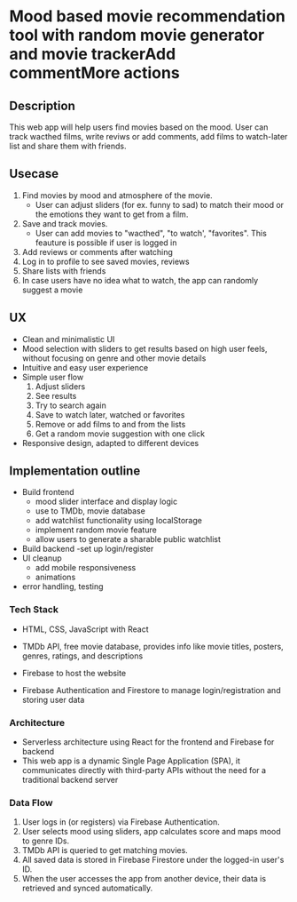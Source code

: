 # Mood based movie recommendation tool with random movie generator and movie trackerAdd commentMore actions

## Description
This web app will help users find movies based on the mood. User can track wacthed films, write reviws or add comments, add films to watch-later list and share them with friends.

## Usecase
1. Find movies by mood and atmosphere of the movie.
   - User can adjust sliders (for ex. funny to sad) to match their mood or the emotions they want to get from a film.
2. Save and track movies.
   - User can add movies to "wacthed", "to watch', "favorites". This feauture is possible if user is logged in
3. Add reviews or comments after watching
4. Log in to profile to see saved movies, reviews
5. Share lists with friends
6. In case users have no idea what to watch, the app can randomly suggest a movie

## UX
- Clean and minimalistic UI
- Mood selection with sliders to get results based on high user feels, without focusing on genre and other movie details
- Intuitive and easy user experience
- Simple user flow
    1. Adjust sliders
    2. See results
    3. Try to search again
    4. Save to watch later, watched or favorites
    5. Remove or add films to and from the lists
    6. Get a random movie suggestion with one click
- Responsive design, adapted to different devices 

## Implementation outline

- Build frontend
    - mood slider interface and display logic
    - use to TMDb, movie database
    - add watchlist functionality using localStorage
    - implement random movie feature
    - allow users to generate a sharable public watchlist
- Build backend
    -set up login/register
- UI cleanup
    - add mobile responsiveness
    - animations
- error handling, testing

### Tech Stack 

- HTML, CSS, JavaScript with React
- TMDb API, free movie database, provides info like movie titles, posters, genres, ratings, and descriptions

- Firebase to host the website
- Firebase Authentication and Firestore to manage login/registration and storing user data

### Architecture

- Serverless architecture using React for the frontend and Firebase for backend
- This web app is a dynamic Single Page Application (SPA), it communicates directly with third-party APIs without the need for a traditional backend server

### Data Flow

1. User logs in (or registers) via Firebase Authentication.
2. User selects mood using sliders, app calculates score and maps mood to genre IDs.
3. TMDb API is queried to get matching movies.
4. All saved data is stored in Firebase Firestore under the logged-in user's ID.
5. When the user accesses the app from another device, their data is retrieved and synced automatically.